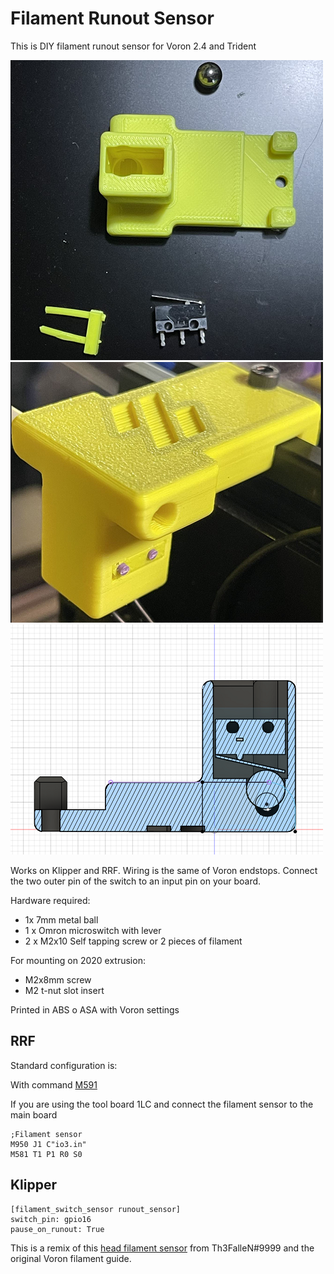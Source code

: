 # Filament Runout Sensor
This is DIY filament runout sensor for Voron 2.4 and Trident

![All needed pic](./images/FS%20all.png)
![Mounted pic](./images/FS%20mount.png)
![Section pic](./images/FS%20Section.png)

Works on Klipper and RRF.
Wiring is the same of Voron endstops. Connect the two outer pin of the switch to an input pin on your board.

Hardware required:

- 1x 7mm metal ball
- 1 x Omron microswitch with lever
- 2 x M2x10 Self tapping screw or 2 pieces of filament

For mounting on 2020 extrusion:

- M2x8mm screw
- M2 t-nut slot insert

Printed in ABS o ASA with Voron settings

## RRF 

Standard configuration is:

With command [M591](https://docs.duet3d.com/User_manual/Reference/Gcodes#m591-configure-filament-sensing)

If you are using the tool board 1LC and connect the filament sensor to the main board
```
;Filament sensor
M950 J1 C"io3.in"
M581 T1 P1 R0 S0
```
## Klipper
```
[filament_switch_sensor runout_sensor]
switch_pin: gpio16
pause_on_runout: True
```

This is a remix of this [head filament sensor](https://github.com/EtteGit/EnragedRabbitProject/tree/main/usermods/LGX_Toolhead_Sensor) from Th3FalleN#9999 and the original Voron filament guide.


